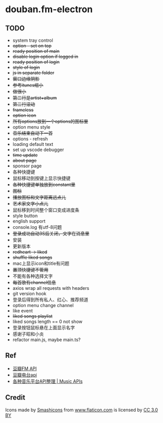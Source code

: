 # douban.fm-electron

## TODO
- system tray control
- ~~option - set on top~~
- ~~ready position of main~~
- ~~disable login option if logged in~~
- ~~ready position of login~~
- ~~style of login~~
- ~~js in separate folder~~
- ~~窗口边缘阴影~~
- ~~参考itunes缩小~~
- ~~做很小~~
- ~~第二行是artist+album~~
- ~~第二行滚动~~
- ~~frameless~~
- ~~option icon~~
- ~~所有options放到一个options的图标里~~
- option menu style
- ~~音乐结束自动下一首~~
- options - refresh
- loading default text
- set up vscode debugger
- ~~time update~~
- ~~about page~~
- sponsor page
- 各种快捷键
- 鼠标移动到按键上显示快捷键
- ~~各种快捷键单独放到constant里~~
- ~~图标~~
- ~~播放图标和文字距离远点儿~~
- ~~艺术家文字小点儿~~
- 鼠标移到时间整个窗口变成进度条
- style button
- english support
- console.log 有utf-8问题
- ~~登录成功自动3S后关闭，文字在消息里~~
- 安装
- 更新版本
- ~~redheart -> liked~~
- ~~shuffle liked songs~~
- mac上显示icon和title有问题
- ~~置顶快捷键不管用~~
- 不能有各种选择文字
- ~~每首歌有channel信息~~
- axios wrap all requests with headers
- git version hook
- 登录后得到所有私人、红心、推荐频道
- option menu change channel
- like event
- ~~liked songs playlist~~
- liked songs length == 0 not show
- 登录按钮鼠标悬在上面显示名字
- 感谢子昭和小炎
- refactor main.js, maybe main.ts?

## Ref
- [豆瓣FM API](https://github.com/zonyitoo/doubanfm-qt/wiki/%E8%B1%86%E7%93%A3FM-API)
- [豆瓣电台api](https://blog.csdn.net/hello2me/article/details/42078317)
- [各种音乐平台API整理 | Music APIs](https://www.fangr.cc/2018/01/22/music-apis-md.html#%E8%B1%86%E7%93%A3FM)

## Credit
<div>Icons made by <a href="https://www.flaticon.com/authors/smashicons" title="Smashicons">Smashicons</a> from <a href="https://www.flaticon.com/"                 title="Flaticon">www.flaticon.com</a> is licensed by <a href="http://creativecommons.org/licenses/by/3.0/"                 title="Creative Commons BY 3.0" target="_blank">CC 3.0 BY</a></div>

